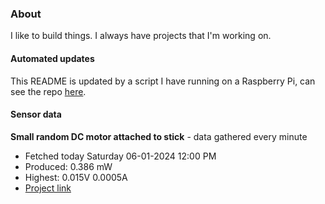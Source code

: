 ### About
I like to build things. I always have projects that I'm working on.

#### Automated updates
This README is updated by a script I have running on a Raspberry Pi, can see the repo [here](https://github.com/jdc-cunningham/raspi-git-repo-updater).

#### Sensor data


**Small random DC motor attached to stick** - data gathered every minute
- Fetched today Saturday 06-01-2024 12:00 PM
- Produced: 0.386 mW
- Highest: 0.015V 0.0005A
- [Project link](https://github.com/jdc-cunningham/turbine-raspi)